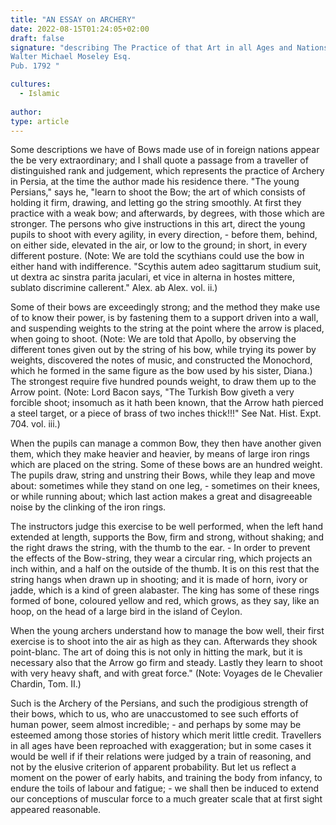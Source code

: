 ```yaml
---
title: "AN ESSAY on ARCHERY"
date: 2022-08-15T01:24:05+02:00
draft: false
signature: "describing The Practice of that Art in all Ages and Nations
Walter Michael Moseley Esq.
Pub. 1792 "

cultures: 
  - Islamic
  
author:
type: article 
---
```


Some descriptions we have of Bows made use of in foreign nations appear the be very extraordinary; and I shall quote a passage from a traveller of distinguished rank and judgement, which represents the practice of Archery in Persia, at the time the author made his residence there. "The young Persians," says he, "learn to shoot the Bow; the art of which consists of holding it firm, drawing, and letting go the string smoothly. At first they practice with a weak bow; and afterwards, by degrees, with those which are stronger. The persons who give instructions in this art, direct the young pupils to shoot with every agility, in every direction, - before them, behind, on either side, elevated in the air, or low to the ground; in short, in every different posture. (Note: We are told the scythians could use the bow in either hand with indifference. "Scythis autem adeo sagittarum studium suit, ut dextra ac sinstra parita jaculari, et vice in alterna in hostes mittere, sublato discrimine callerent." Alex. ab Alex. vol. ii.)

Some of their bows are exceedingly strong; and the method they make use of to know their power, is by fastening them to a support driven into a wall, and suspending weights to the string at the point where the arrow is placed, when going to shoot. (Note: We are told that Apollo, by observing the different tones given out by the string of his bow, while trying its power by weights, discovered the notes of music, and constructed the Monochord, which he formed in the same figure as the bow used by his sister, Diana.) The strongest require five hundred pounds weight, to draw them up to the Arrow point. (Note: Lord Bacon says, "The Turkish Bow giveth a very forcible shoot; insomuch as it hath been known, that the Arrow hath pierced a steel target, or a piece of brass of two inches thick!!!" See Nat. Hist. Expt. 704. vol. iii.)

When the pupils can manage a common Bow, they then have another given them, which they make heavier and heavier, by means of large iron rings which are placed on the string. Some of these bows are an hundred weight. The pupils draw, string and unstring their Bows, while they leap and move about: sometimes while they stand on one leg, - sometimes on their knees, or while running about; which last action makes a great and disagreeable noise by the clinking of the iron rings.

The instructors judge this exercise to be well performed, when the left hand extended at length, supports the Bow, firm and strong, without shaking; and the right draws the string, with the thumb to the ear. - In order to prevent the effects of the Bow-string, they wear a circular ring, which projects an inch within, and a half on the outside of the thumb. It is on this rest that the string hangs when drawn up in shooting; and it is made of horn, ivory or jadde, which is a kind of green alabaster. The king has some of these rings formed of bone, coloured yellow and red, which grows, as they say, like an hoop, on the head of a large bird in the island of Ceylon.

When the young archers understand how to manage the bow well, their first exercise is to shoot into the air as high as they can. Afterwards they shook point-blanc. The art of doing this is not only in hitting the mark, but it is necessary also that the Arrow go firm and steady. Lastly they learn to shoot with very heavy shaft, and with great force." (Note: Voyages de le Chevalier Chardin, Tom. II.)

Such is the Archery of the Persians, and such the prodigious strength of their bows, which to us, who are unaccustomed to see such efforts of human power, seem almost incredible; - and perhaps by some may be esteemed among those stories of history which merit little credit. Travellers in all ages have been reproached with exaggeration; but in some cases it would be well if if their relations were judged by a train of reasoning, and not by the elusive criterion of apparent probability. But let us reflect a moment on the power of early habits, and training the body from infancy, to endure the toils of labour and fatigue; - we shall then be induced to extend our conceptions of muscular force to a much greater scale that at first sight appeared reasonable.
